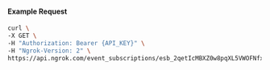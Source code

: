 <!-- Code generated for API Clients. DO NOT EDIT. -->

#### Example Request

```bash
curl \
-X GET \
-H "Authorization: Bearer {API_KEY}" \
-H "Ngrok-Version: 2" \
https://api.ngrok.com/event_subscriptions/esb_2qetIcMBXZ0w8pqXL5VWOFNfxEy/sources/ip_policy_updated.v0
```
